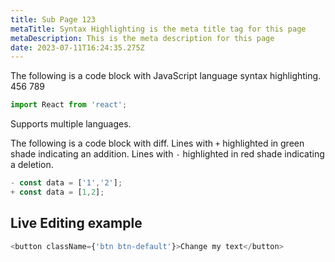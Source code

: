 ```yaml
---
title: Sub Page 123
metaTitle: Syntax Highlighting is the meta title tag for this page
metaDescription: This is the meta description for this page
date: 2023-07-11T16:24:35.275Z
---
```

The following is a code block with JavaScript language syntax highlighting. 456 789

```javascript
import React from 'react';
```

Supports multiple languages.

The following is a code block with diff. Lines with `+` highlighted in green shade indicating an addition. Lines with `-` highlighted in red shade indicating a deletion.

```javascript
- const data = ['1','2'];
+ const data = [1,2];
```

## Live Editing example

```javascript
<button className={'btn btn-default'}>Change my text</button>
```